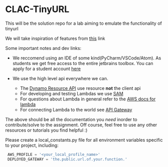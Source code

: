 # CLAC-TinyURL
This will be the solution repo for a lab aiming to emulate the functionality of tinyurl

We will take inspiration of features from [this](https://www.educative.io/courses/grokking-the-system-design-interview/m2ygV4E81AR#div-stylecolorblack-background-colore2f4c7-border-radius5px-padding5px2-requirements-and-goals-of-the-systemdiv) link

Some important notes and dev links:

 - We reccomend using an IDE of some kind(PyCharm/VSCode/Atom). As students we get free access to the entire jetbrains toolbox. You can apply
for a student account [here](https://www.jetbrains.com/shop/eform/students)
 
 - We use the high level api everywhere we can.
   - The [Dynamo Resource API](https://boto3.amazonaws.com/v1/documentation/api/latest/guide/dynamodb.html) use resource
    **not** the client api
   - For developing and testing Lambdas we use [SAM](https://aws.amazon.com/serverless/sam/)
   - For questions about Lambda in general refer to the [AWS docs for lambda](https://docs.aws.amazon.com/lambda/latest/dg/welcome.html)
   - For connecting Lambda to the world see [API Gateway](https://boto3.amazonaws.com/v1/documentation/api/latest/reference/services/apigatewayv2.html#ApiGatewayV2.Client.create_api_mapping) 

The above should be all the documentation you *need* inorder to contribute/solve to the assignment. Off course, feel
free to use any other resources or tutorials you find helpful :)

Please create a local_constants.py file for all environment variables specific to your project, including:
``` python
 AWS_PROFILE = '<your_local_profile_name>'
 DEPLOYED_GATEWAY = 'the.public.url.of.your.function.'
```
